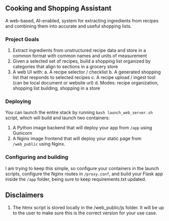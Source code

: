 ## Cooking and Shopping Assistant
A web-based, AI-enabled, system for extracting ingredients from recipes and combining them into accurate and useful shopping lists.

### Project Goals

1. Extract ingredients from unstructured recipe data and store in a common format with common names and units of measurement
2. Given a selected set of recipes, build a shopping list organized by categories that align to sections in a grocery store
3. A web UI with:
  a. A recipe selector / checklist
  b. A generated shopping list that responds to selected recipes
  c. A recipe upload / ingest tool (can be local document or website url)
  d. Modes: recipe organization, shopping list building, shopping in a store


### Deploying
You can launch the entire stack by running  ```bash launch_web_server.sh``` script, which will build and launch two containers:
  1. A Python image backend that will deploy your app from ```/app``` using Gunicorn
  2. A Nginx image frontend that will deploy your static page from ```/web_public``` using Nginx.

### Configuring and building
I am trying to keep this simple, so configure your containers in the launch scripts, configure the Nginx routes in ```/proxy.conf```, 
and build your Flask app inside the ```/app``` folder, being sure to keep requirements.txt updated.

## Disclaimers
1. The htmx script is stored locally in the /web_public/js folder. It will be up to the user to make sure this is the correct version for your use case.